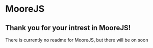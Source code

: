 # MooreJS

<h2> Thank you for your intrest in MooreJS! </h1>
<p> There is currently no readme for MooreJS, but there will be on soon </p>
